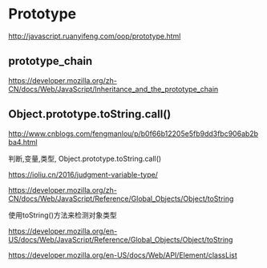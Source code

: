 # Prototype  



http://javascript.ruanyifeng.com/oop/prototype.html



## prototype_chain  


https://developer.mozilla.org/zh-CN/docs/Web/JavaScript/Inheritance_and_the_prototype_chain



##  Object.prototype.toString.call()


http://www.cnblogs.com/fengmanlou/p/b0f66b12205e5fb9dd3fbc906ab2bba4.html



判断,变量,类型, Object.prototype.toString.call()

https://ioliu.cn/2016/judgment-variable-type/  

https://developer.mozilla.org/zh-CN/docs/Web/JavaScript/Reference/Global_Objects/Object/toString

使用toString()方法来检测对象类型

https://developer.mozilla.org/en-US/docs/Web/JavaScript/Reference/Global_Objects/Object/toString

https://developer.mozilla.org/en-US/docs/Web/API/Element/classList





